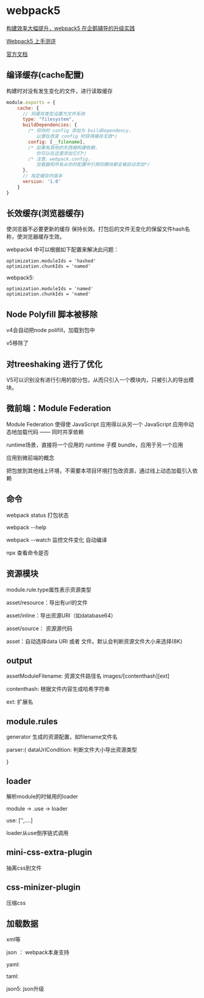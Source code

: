 # webpack5

[构建效率大幅提升，webpack5 在企鹅辅导的升级实践](https://mp.weixin.qq.com/s/P3foOrcu4StJDGdX9xavng)

[Webpack5 上手测评](https://juejin.cn/post/6844904169405415432)

[官方文档](https://webpack.js.org/configuration/other-options/#cache)

## 编译缓存(cache配置)

构建时对没有发生变化的文件，进行读取缓存

```js
module.exports = {
    cache: {
      // 将缓存类型设置为文件系统
      type: "filesystem", 
      buildDependencies: {
        /* 将你的 config 添加为 buildDependency，
           以便在改变 config 时获得缓存无效*/
        config: [__filename],
        /* 如果有其他的东西被构建依赖，
           你可以在这里添加它们*/
        /* 注意，webpack.config，
           加载器和所有从你的配置中引用的模块都会被自动添加*/
      },
      // 指定缓存的版本
      version: '1.0' 
    }
}
```

## 长效缓存(浏览器缓存)

使浏览器不必要更新的缓存 保持长效。打包后的文件无变化的保留文件hash名称，使浏览器缓存生效。

webpack4 中可以根据如下配置来解决此问题：

```
optimization.moduleIds = 'hashed'
optimization.chunkIds = 'named'
```

webpack5:

```
optimization.moduleIds = 'named'
optimization.chunkIds = 'named'
```

## Node Polyfill 脚本被移除

v4会自动把node polifill，加载到包中

v5移除了

## 对treeshaking 进行了优化

V5可以识别没有进行引用的部分包，从而只引入一个模块内，只被引入的导出模块。

## 微前端：Module Federation

Module Federation 使得使 JavaScript 应用得以从另一个 JavaScript 应用中动态地加载代码 —— 同时共享依赖

runtime场景，直接将一个应用的 runtime 子模 bundle，应用于另一个应用

应用到微前端的概念

把包放到其他线上环境，不需要本项目环境打包改资源，通过线上动态加载引入依赖

## 命令

webpack status 打包状态

webpack --help


webpack --watch 监控文件变化 自动编译


npx 查看命令是否

## 资源模块

module.rule.type属性表示资源类型

asset/resource：导出有url的文件

asset/inline：导出资源URI（如database64）

asset/source： 资源源代码

asset：自动选择data URI 或者  文件。默认会判断资源文件大小来选择(8K)


##  output

assetModuleFilename: 资源文件路径名 images/[contenthash][ext] 

contenthash: 根据文件内容生成哈希字符串 

ext: 扩展名

## module.rules

generator 生成的资源配置，如filename文件名

parser:{
   dataUrlCondition: 判断文件大小导出资源类型

}

## loader

解析module的时候用的loader

module -> .use -> loader

use: ['',....]

loader从use倒序链式调用


## mini-css-extra-plugin

抽离css到文件

## css-minizer-plugin

压缩css

## 加载数据


xml等

json ： webpack本身支持

yaml:

taml:

json5: json升级



